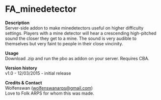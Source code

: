 FA_minedetector
==

**Description**<br/>
Server-side addon to make minedetectors useful on higher difficulty settings. Players with a mine detector will hear a crescending high-pitched sound the closer they get to a mine. The sound is very audible to themselves but very faint to people in their close vincinity.

**Usage**<br/>
Download .zip and run the pbo as addon on your server. Requires CBA.

**Version history**<br/>
v1.0 - 12/03/2015 - initial release

**Credits & Contact**<br/>
Wolfenswan (wolfenswanarps@gmail.com)<br/>
Love to Folk ARPS for whom this was made.